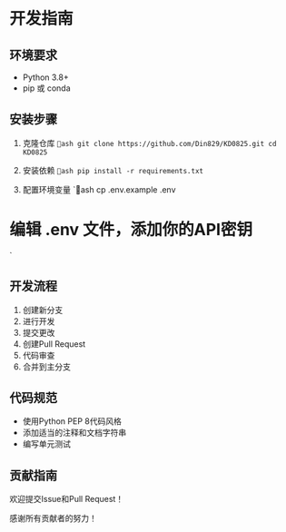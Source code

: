 # 开发指南

## 环境要求

- Python 3.8+
- pip 或 conda

## 安装步骤

1. 克隆仓库
`ash
git clone https://github.com/Din829/KD0825.git
cd KD0825
`

2. 安装依赖
`ash
pip install -r requirements.txt
`

3. 配置环境变量
`ash
cp .env.example .env
# 编辑 .env 文件，添加你的API密钥
`

## 开发流程

1. 创建新分支
2. 进行开发
3. 提交更改
4. 创建Pull Request
5. 代码审查
6. 合并到主分支

## 代码规范

- 使用Python PEP 8代码风格
- 添加适当的注释和文档字符串
- 编写单元测试

## 贡献指南

欢迎提交Issue和Pull Request！

感谢所有贡献者的努力！
